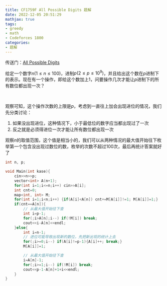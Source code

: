 ```yaml
---
title: CF1759F All Possible Digits 题解
date: 2022-12-05 20:51:29
mathjax: true
tags:
- greedy
- math
- Codeforces 1800
categories:
- 题解
---
```


传送门：[All Possible Digits](https://codeforces.com/problemset/problem/1759/F)

给定一个数字$n(1 \leq n \leq 100)$，进制$p(2 \leq p \leq 10^9)$，并且给出这个数在$p$进制下的表示。现在有一个操作，即给这个数加上1，问要操作几次才能让$p$进制下的所有数位都出现一次？

<!-- more -->

<br/>

观察可知，这个操作次数的上限是$p$，考虑到一直往上加会出现进位的情况，我们先分类讨论：

1. 如果没出现进位，这种情况下，小于最低位的数字应当都出现过了一次
2. 反之就是必须得进位一次才能让所有数位都出现一次

观察$n$的取值范围，这个值是相当小的，我们可以从两种情况的最大值开始往下枚举第一个包含没出现过数位的数，枚举的次数不超过100次，最后再统计答案就好了

``` cpp
int n, p;

void Main(int kase){
    cin>>n>>p;
    vector<int> A(n+1);
    for(int i=1;i<=n;i++) cin>>A[i];
    int cnt=0;
    map<int, int> M;
    for(int i=1;i<n;i++) {if(A[i]<A[n]) cnt+=M[A[i]]!=1; M[A[i]]=1;}
    if(cnt==A[n]){
        // 从最大值开始往下查
        int i=p-1;
        for(;i>A[n];i--) if(!M[i]) break;
        cout<<i-A[n]<<endl;
    }else{
        int i=n-1;
        // 进位可能导致出现新的数位，先把新出现的统计上去
        for(;i>=0;i--) if(A[i]!=p-1){A[i]++; break;}
        M[A[i]]=1;

        // 从最大值开始往下查
        i=A[n]-1;
        for(;i>=1;i--) if(!M[i]) break;
        cout<<p-1-A[n]+1+i<<endl;
    }
}
```